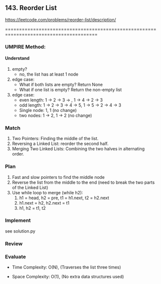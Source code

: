## 143. Reorder List
<https://leetcode.com/problems/reorder-list/description/>


=======================================================================================<br>

### UMPIRE Method:
#### Understand


1. empty?
    * no, the list has at least 1 node
2. edge case:
    * What if both lists are empty? Return None
    * What if one list is empty? Return the non-empty list
3. edge case:
    * even length: 1 -> 2 -> 3 -> , 1 → 4 → 2 → 3
    * odd length: 1 → 2 → 3 → 4 → 5,  1 → 5 → 2 → 4 → 3
    * Single node: 1, 1 (no change)
    * two nodes: 1 -> 2, 1 -> 2 (no change)


### Match

1. Two Pointers: Finding the middle of the list.
2. Reversing a Linked List: reorder the second half.
3. Merging Two Linked Lists: Combining the two halves in alternating order.

### Plan
1. Fast and slow pointers to find the middle node
2. Reverse the list from the middle to the end (need to break the two parts of the Linked List)
3. Use while loop to merge (while h2):
    1. h1 = head, h2 = pre, t1 = h1.next, t2 = h2.next
    2. h1.next = h2, h2.next = t1
    3. h1, h2 = t1, t2

### Implement

see solution.py

### Review

### Evaluate




- Time Complexity: O(N), (Traverses the list three times)
    
- Space Complexity: O(1), (No extra data structures used)
    